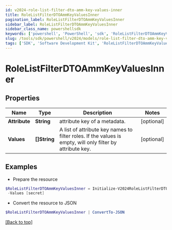 ```yaml
---
id: v2024-role-list-filter-dto-amm-key-values-inner
title: RoleListFilterDTOAmmKeyValuesInner
pagination_label: RoleListFilterDTOAmmKeyValuesInner
sidebar_label: RoleListFilterDTOAmmKeyValuesInner
sidebar_class_name: powershellsdk
keywords: ['powershell', 'PowerShell', 'sdk', 'RoleListFilterDTOAmmKeyValuesInner', 'V2024RoleListFilterDTOAmmKeyValuesInner'] 
slug: /tools/sdk/powershell/v2024/models/role-list-filter-dto-amm-key-values-inner
tags: ['SDK', 'Software Development Kit', 'RoleListFilterDTOAmmKeyValuesInner', 'V2024RoleListFilterDTOAmmKeyValuesInner']
---
```



# RoleListFilterDTOAmmKeyValuesInner

## Properties

Name | Type | Description | Notes
------------ | ------------- | ------------- | -------------
**Attribute** | **String** | attribute key of a metadata. | [optional] 
**Values** | **[]String** | A list of attribute key names to filter roles. If the values is empty, will only filter by attribute key. | [optional] 

## Examples

- Prepare the resource
```powershell
$RoleListFilterDTOAmmKeyValuesInner = Initialize-V2024RoleListFilterDTOAmmKeyValuesInner  -Attribute iscFederalClassifications `
 -Values [secret]
```

- Convert the resource to JSON
```powershell
$RoleListFilterDTOAmmKeyValuesInner | ConvertTo-JSON
```


[[Back to top]](#) 

